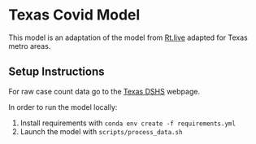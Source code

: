 # Texas Covid Model
This model is an adaptation of the model from [Rt.live](https://github.com/rtcovidlive/covid-model) adapted for Texas metro areas.

## Setup Instructions
For raw case count data go to the [Texas DSHS](https://dshs.texas.gov/coronavirus/) webpage.

In order to run the model locally:
1. Install requirements with `conda env create -f requirements.yml`
1. Launch the model with `scripts/process_data.sh`